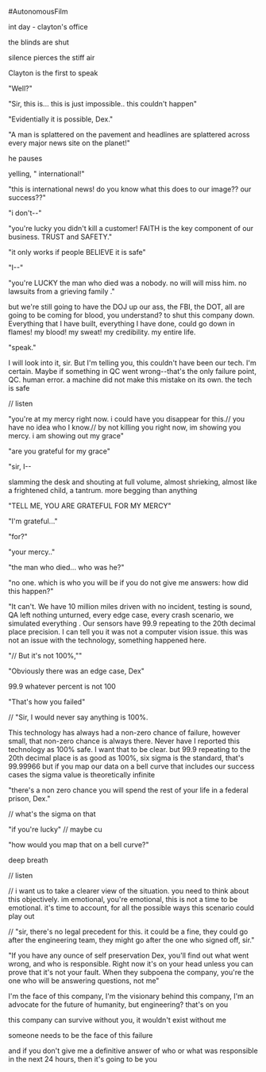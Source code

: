 \#AutonomousFilm

int day - clayton's office

the blinds are shut

silence pierces the stiff air

Clayton is the first to speak

"Well?"

"Sir, this is... this is just impossible.. this couldn't happen"

"Evidentially it is possible, Dex."

"A man is splattered on the pavement and headlines are splattered across every major news site on the planet!"

he pauses

yelling, " international!"

"this is international news! do you know what this does to our image?? our success??"

"i don't--"

"you're lucky you didn't kill a customer! FAITH is the key component of our business. TRUST and SAFETY."

"it only works if people BELIEVE it is safe"

"I--"

"you're LUCKY the man who died was a nobody. no will will miss him. no lawsuits from a grieving family ."

but we're still going to have the DOJ up our ass, the FBI, the DOT, all are going to be coming for blood, you understand? to shut this company down. Everything that I have built, everything I have done, could go down in flames! my blood! my sweat! my credibility. my entire life.

"speak."

I will look into it, sir. But I'm telling you, this couldn't have been our tech. I'm certain. Maybe if something in QC went wrong--that's the only failure point, QC. human error. a machine did not make this mistake on its own. the tech is safe

// listen

"you're at my mercy right now. i could have you disappear for this.// you have no idea who I know.// by not killing you right now, im showing you mercy. i am showing out my grace"

"are you grateful for my grace"

"sir, I--

slamming the desk and shouting at full volume, almost shrieking, almost like a frightened child, a tantrum. more begging than anything

"TELL ME, YOU ARE GRATEFUL FOR MY MERCY"

"I'm grateful..."

"for?"

"your mercy.."

"the man who died... who was he?"

"no one. which is who you will be if you do not give me answers: how did this happen?"

"It can't. We have 10 million miles driven with no incident, testing is sound, QA left nothing unturned, every edge case, every crash scenario, we simulated everything . Our sensors have 99.9 repeating to the 20th decimal place precision. I can tell you it was not a computer vision issue. this was not an issue with the technology, something happened here.

"// But it's not 100%,""

"Obviously there was an edge case, Dex"

99.9 whatever percent is not 100

"That's how you failed"

// "Sir, I would never say anything is 100%.

This technology has always had a non-zero chance of failure, however small, that non-zero chance is always there. Never have I reported this technology as 100% safe. I want that to be clear. but 99.9 repeating to the 20th decimal place is as good as 100%, six sigma is the standard, that's 99.99966 but if you map our data on a bell curve that includes our success cases the sigma value is theoretically infinite

"there's a non zero chance you will spend the rest of your life in a federal prison, Dex."

// what's the sigma on that

"if you're lucky" // maybe cu

"how would you map that on a bell curve?"

deep breath

// listen

// i want us to take a clearer view of the situation. you need to think about this objectively. im emotional, you're emotional, this is not a time to be emotional. it's time to account, for all the possible ways this scenario could play out

// "sir, there's no legal precedent for this. it could be a fine, they could go after the engineering team, they might go after the one who signed off, sir."

"If you have any ounce of self preservation Dex, you'll find out what went wrong, and who is responsible. Right now it's on your head unless you can prove that it's not your fault. When they subpoena the company, you're the one who will be answering questions, not me"

I'm the face of this company, I'm the visionary behind this company, I'm an advocate for the future of humanity, but engineering? that's on you

this company can survive without you, it wouldn't exist without me

someone needs to be the face of this failure

and if you don't give me a definitive answer of who or what was responsible in the next 24 hours, then it's going to be you